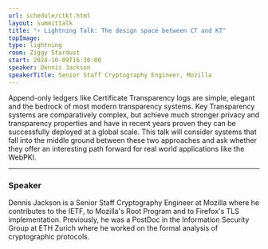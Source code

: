 ```yaml
---
url: schedule/ctkt.html
layout: summittalk
title: "⚡ Lightning Talk: The design space between CT and KT"
topImage:
type: lightning
room: Ziggy Stardust
start: 2024-10-09T16:30:00
speaker: Dennis Jackson
speakerTitle: Senior Staff Cryptography Engineer, Mozilla
---
```


<div class="font-google font-medium">

Append-only ledgers like Certificate Transparency logs are simple, elegant and the bedrock of most modern transparency systems. Key Transparency systems are comparatively complex, but achieve much stronger privacy and transparency properties and have in recent years proven they can be successfully deployed at a global scale.
This talk will consider systems that fall into the middle ground between these two approaches and ask whether they offer an interesting path forward for real world applications like the WebPKI.

---

### Speaker

Dennis Jackson is a Senior Staff Cryptography Engineer at Mozilla where he contributes to the IETF, to Mozilla's Root Program and to Firefox's TLS implementation. Previously, he was a PostDoc in the Information Security Group at ETH Zurich where he worked on the formal analysis of cryptographic protocols.

</div>